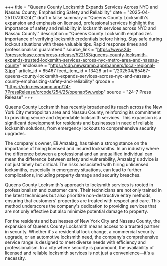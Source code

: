 +++
title = "Queens County Locksmith Expands Services Across NYC and Nassau County, Emphasizing Safety and Reliability"
date = "2025-04-25T07:00:24Z"
draft = false
summary = "Queens County Locksmith's expansion and emphasis on licensed, professional services highlight the importance of safety and reliability in locksmith services across NYC and Nassau County."
description = "Queens County Locksmith emphasizes importance of verifying locksmith credentials before hiring. Stay safe during lockout situations with these valuable tips. Rapid response times and professionalism guaranteed."
source_link = "https://www.24-7pressrelease.com/press-release/522183/queens-county-locksmith-expands-trusted-locksmith-services-across-nyc-metro-area-and-nassau-county"
enclosure = "https://cdn.newsramp.app/banners/local-regional-3.jpg"
article_id = 85467
feed_item_id = 13428
url = "/202504/85467-queens-county-locksmith-expands-services-across-nyc-and-nassau-county-emphasizing-safety-and-reliability"
qrcode = "https://cdn.newsramp.app/24-7PressRelease/qrcode/254/25/openap5w.webp"
source = "24-7 Press Release"
+++

<p>Queens County Locksmith has recently broadened its reach across the New York City metropolitan area and Nassau County, reinforcing its commitment to providing secure and dependable locksmith services. This expansion is a significant development for residents and businesses in need of reliable locksmith solutions, from emergency lockouts to comprehensive security upgrades.</p><p>The company's owner, Eli Amzalag, has taken a strong stance on the importance of hiring licensed and insured locksmiths. In an industry where the difference between a professional and an unqualified individual can mean the difference between safety and vulnerability, Amzalag's advice is not just timely but critical. The risks associated with hiring unlicensed locksmiths, especially in emergency situations, can lead to further complications, including property damage and security breaches.</p><p>Queens County Locksmith's approach to locksmith services is rooted in professionalism and customer care. Their technicians are not only trained in the latest techniques but also prioritize non-destructive entry methods, ensuring that customers' properties are treated with respect and care. This method underscores the company's dedication to providing services that are not only effective but also minimize potential damage to property.</p><p>For the residents and businesses of New York City and Nassau County, the expansion of Queens County Locksmith means access to a trusted partner in security. Whether it's a residential lock change, a commercial security upgrade, or an automotive locksmith need, the company's comprehensive service range is designed to meet diverse needs with efficiency and professionalism. In a city where security is paramount, the availability of licensed and reliable locksmith services is not just a convenience—it's a necessity.</p>